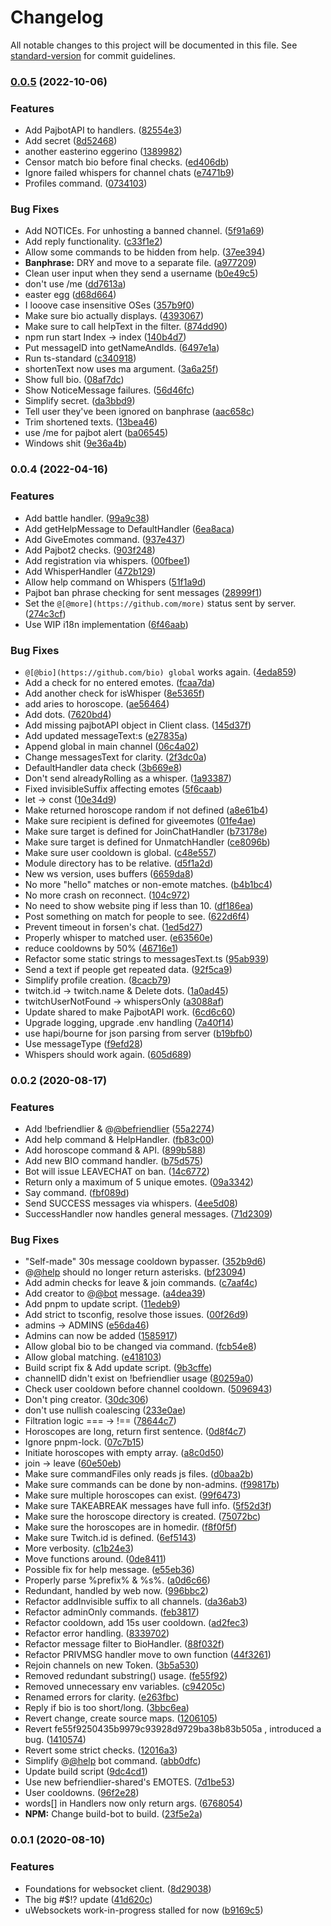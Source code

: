# Changelog

All notable changes to this project will be documented in this file. See [standard-version](https://github.com/conventional-changelog/standard-version) for commit guidelines.

### [0.0.5](https://github.com/KararTY/BeFriendlier-Bot/compare/v0.0.4...v0.0.5) (2022-10-06)


### Features

* Add PajbotAPI to handlers. ([82554e3](https://github.com/KararTY/BeFriendlier-Bot/commit/82554e3faec8291b400e324da435aa2ce3baeb0d))
* Add secret ([8d52468](https://github.com/KararTY/BeFriendlier-Bot/commit/8d5246837ba1a311ebf44b7a7992278379661bf7))
* another easterino eggerino ([1389982](https://github.com/KararTY/BeFriendlier-Bot/commit/1389982e04d84b41f24c4db566871482d898b3de))
* Censor match bio before final checks. ([ed406db](https://github.com/KararTY/BeFriendlier-Bot/commit/ed406db5e8dc89a75ed783192793ddf9699aac67))
* Ignore failed whispers for channel chats ([e7471b9](https://github.com/KararTY/BeFriendlier-Bot/commit/e7471b993e474873777fe0ed277b56fbf203b285))
* Profiles command. ([0734103](https://github.com/KararTY/BeFriendlier-Bot/commit/0734103735df570fd9509c0dfd6da179cdfda343))


### Bug Fixes

* Add NOTICEs. For unhosting a banned channel. ([5f91a69](https://github.com/KararTY/BeFriendlier-Bot/commit/5f91a699d9c0060ae6f72fc6c6849ef9435ceca6))
* Add reply functionality. ([c33f1e2](https://github.com/KararTY/BeFriendlier-Bot/commit/c33f1e23350fe0f3e8f62cf35ba7eaed9b337bd7))
* Allow some commands to be hidden from help. ([37ee394](https://github.com/KararTY/BeFriendlier-Bot/commit/37ee394325459a4b41561e84caa8cb001fe52c0f))
* **Banphrase:** DRY and move to a separate file. ([a977209](https://github.com/KararTY/BeFriendlier-Bot/commit/a9772097127b29c1bb8452447832be874f328bc4))
* Clean user input when they send a username ([b0e49c5](https://github.com/KararTY/BeFriendlier-Bot/commit/b0e49c5be9dbb44a17b2181214496ef3eff9c537))
* don't use /me ([dd7613a](https://github.com/KararTY/BeFriendlier-Bot/commit/dd7613ad086a8a23e403cf24bf6dd40d2edbb962))
* easter egg ([d68d664](https://github.com/KararTY/BeFriendlier-Bot/commit/d68d6642451f6bd3a10f544db2b36e13eddb4db4))
* I looove case insensitive OSes ([357b9f0](https://github.com/KararTY/BeFriendlier-Bot/commit/357b9f0f04ffea416ed1adafc84be5be50715e2e))
* Make sure bio actually displays. ([4393067](https://github.com/KararTY/BeFriendlier-Bot/commit/439306730e075a1320eb9fe4c5ed4e757ffd24b9))
* Make sure to call helpText in the filter. ([874dd90](https://github.com/KararTY/BeFriendlier-Bot/commit/874dd90e439455e76edf03c51df31860023242fe))
* npm run start Index -> index ([140b4d7](https://github.com/KararTY/BeFriendlier-Bot/commit/140b4d76070b66e1ea5a5c4c60a444758bab89bd))
* Put messageID into getNameAndIds. ([6497e1a](https://github.com/KararTY/BeFriendlier-Bot/commit/6497e1abc902b07881e2bce757e7f81090f5a0ea))
* Run ts-standard ([c340918](https://github.com/KararTY/BeFriendlier-Bot/commit/c3409188e2938502173a0bd77f76ade08f215257))
* shortenText now uses  ma argument. ([3a6a25f](https://github.com/KararTY/BeFriendlier-Bot/commit/3a6a25fbf8f2aeaaf898cf87b793cb790f63475f))
* Show full bio. ([08af7dc](https://github.com/KararTY/BeFriendlier-Bot/commit/08af7dcd0d6631fbd1d94a4bdbee439569c0dcd5))
* Show NoticeMessage failures. ([56d46fc](https://github.com/KararTY/BeFriendlier-Bot/commit/56d46fc3a26110838cfadb25e51705cd52889c78))
* Simplify secret. ([da3bbd9](https://github.com/KararTY/BeFriendlier-Bot/commit/da3bbd9883a8246afdbf9fbe0b2ed14eaf35819a))
* Tell user they've been ignored on banphrase ([aac658c](https://github.com/KararTY/BeFriendlier-Bot/commit/aac658c055c1cd48b333d051e1eb14a5c79bbee0))
* Trim shortened texts. ([13bea46](https://github.com/KararTY/BeFriendlier-Bot/commit/13bea46f9d7dabc29a7670bac50e368e3a8c569c))
* use /me for pajbot alert ([ba06545](https://github.com/KararTY/BeFriendlier-Bot/commit/ba0654510962562d21a4c4da9d90ef1d45770af8))
* Windows shit ([9e36a4b](https://github.com/KararTY/BeFriendlier-Bot/commit/9e36a4bccc670f69048a7529bb5825128eb84f8d))

### 0.0.4 (2022-04-16)


### Features

* Add battle handler. ([99a9c38](https://github.com/KararTY/BeFriendlier-Bot/commit/99a9c3802bbbf702a6e8d8bd51938f6122482e20))
* Add getHelpMessage to DefaultHandler ([6ea8aca](https://github.com/KararTY/BeFriendlier-Bot/commit/6ea8aca85ac3e05cacf7a3d04c285de80cb634b4))
* Add GiveEmotes command. ([937e437](https://github.com/KararTY/BeFriendlier-Bot/commit/937e4376f8efd68c3ce196c84546d632a9d01fe2))
* Add Pajbot2 checks. ([903f248](https://github.com/KararTY/BeFriendlier-Bot/commit/903f248d3d9bf2b82c0c3bc0d6c61e61788d38f4))
* Add registration via whispers. ([00fbee1](https://github.com/KararTY/BeFriendlier-Bot/commit/00fbee180b319ce39e5a827a5e1e034c95b12c58))
* Add WhisperHandler ([472b129](https://github.com/KararTY/BeFriendlier-Bot/commit/472b129b70bd2b1c026e58d48129ae21a66196d5))
* Allow help command on Whispers ([51f1a9d](https://github.com/KararTY/BeFriendlier-Bot/commit/51f1a9dbb967707935ea18588bf0df3331bdd3a8))
* Pajbot ban phrase checking for sent messages ([28999f1](https://github.com/KararTY/BeFriendlier-Bot/commit/28999f1a7ca73bb9327952623ca3825022bd2db0))
* Set the `@[@more](https://github.com/more)` status sent by server. ([274c3cf](https://github.com/KararTY/BeFriendlier-Bot/commit/274c3cf26f9bf1962db8d7399195320a2f29a214))
* Use WIP i18n implementation ([6f46aab](https://github.com/KararTY/BeFriendlier-Bot/commit/6f46aab2acb59e6bd0a255dbc95aa61375c899c1))


### Bug Fixes

* `@[@bio](https://github.com/bio) global` works again. ([4eda859](https://github.com/KararTY/BeFriendlier-Bot/commit/4eda859a60390ee287ad411d2135f54457ba6837))
* Add a check for no entered emotes. ([fcaa7da](https://github.com/KararTY/BeFriendlier-Bot/commit/fcaa7daddae24791230f871b0e078cba958aa846))
* Add another check for isWhisper ([8e5365f](https://github.com/KararTY/BeFriendlier-Bot/commit/8e5365f280d8f65da6f088125bdc6ab72a9b4dbc))
* add aries to horoscope. ([ae56464](https://github.com/KararTY/BeFriendlier-Bot/commit/ae564645567cff24803b2b87616d906817dbc748))
* Add dots. ([7620bd4](https://github.com/KararTY/BeFriendlier-Bot/commit/7620bd410b937f209f222e2c8e3b151a945cf7c8))
* Add missing pajbotAPI object in Client class. ([145d37f](https://github.com/KararTY/BeFriendlier-Bot/commit/145d37f5a0f9ce48f0811af058627887519919d9))
* Add updated messageText:s ([e27835a](https://github.com/KararTY/BeFriendlier-Bot/commit/e27835a6716b4e0ba0fb76d1f2903ed30083e22e))
* Append global in main channel ([06c4a02](https://github.com/KararTY/BeFriendlier-Bot/commit/06c4a02b886eed7f928f6fe4a252f58671d87f1a))
* Change messagesText for clarity. ([2f3dc0a](https://github.com/KararTY/BeFriendlier-Bot/commit/2f3dc0aa8bcb4280a0d2833dccfb292e2503badf))
* DefaultHandler data check ([3b669e8](https://github.com/KararTY/BeFriendlier-Bot/commit/3b669e8c145ee8ea1271888127642512f3fe7c65))
* Don't send alreadyRolling as a whisper. ([1a93387](https://github.com/KararTY/BeFriendlier-Bot/commit/1a93387bec56a7059f8b404cafc9026a84e3b3e5))
* Fixed invisibleSuffix affecting emotes ([5f6caab](https://github.com/KararTY/BeFriendlier-Bot/commit/5f6caab521a4070feeda037df444d43cb929297d))
* let -> const ([10e34d9](https://github.com/KararTY/BeFriendlier-Bot/commit/10e34d9cc96fcb144314d4be8f84e36c66691bf8))
* Make returned horoscope random if not defined ([a8e61b4](https://github.com/KararTY/BeFriendlier-Bot/commit/a8e61b48ac23fe24da6e7a33ddde1c998b09ae40))
* Make sure recipient is defined for giveemotes ([01fe4ae](https://github.com/KararTY/BeFriendlier-Bot/commit/01fe4aed3dd5b57d6d5093bb9dcd6dff95140ea0))
* Make sure target is defined for JoinChatHandler ([b73178e](https://github.com/KararTY/BeFriendlier-Bot/commit/b73178ee42774affb32225f64fd83f6a386c6d07))
* Make sure target is defined for UnmatchHandler ([ce8096b](https://github.com/KararTY/BeFriendlier-Bot/commit/ce8096b27c9b6771539bd52cfa1f1f367cd9fdd9))
* Make sure user cooldown is global. ([c48e557](https://github.com/KararTY/BeFriendlier-Bot/commit/c48e557decdf9a05ee1f1a6f2847c76fa909a8e2))
* Module directory has to be relative. ([d5f1a2d](https://github.com/KararTY/BeFriendlier-Bot/commit/d5f1a2d1eb06020e579707939928721179dadc81))
* New ws version, uses buffers ([6659da8](https://github.com/KararTY/BeFriendlier-Bot/commit/6659da8150691f1bd516e4a54932cf34b21b031d))
* No more "hello" matches or non-emote matches. ([b4b1bc4](https://github.com/KararTY/BeFriendlier-Bot/commit/b4b1bc4cacd7f9fdb6a814d4d291459fc9e73fe0))
* No more crash on reconnect. ([104c972](https://github.com/KararTY/BeFriendlier-Bot/commit/104c97268a5a75a4f18b87d0819e3390cd93f3d5))
* No need to show website ping if less than 10. ([df186ea](https://github.com/KararTY/BeFriendlier-Bot/commit/df186eaedcc82ca30128ec920d46f86e04943166))
* Post something on match for people to see. ([622d6f4](https://github.com/KararTY/BeFriendlier-Bot/commit/622d6f49d69356f7d373f6aacf5c11f3e74040ed))
* Prevent timeout in forsen's chat. ([1ed5d27](https://github.com/KararTY/BeFriendlier-Bot/commit/1ed5d27aadb00113ca65c97da4bf20c7be6700e7))
* Properly whisper to matched user. ([e63560e](https://github.com/KararTY/BeFriendlier-Bot/commit/e63560e8e409833165fb34f0310a545f8ecb91d2))
* reduce cooldowns by 50% ([46716e1](https://github.com/KararTY/BeFriendlier-Bot/commit/46716e177d01cf0f89f47c687f306b2cd55ea1e7))
* Refactor some static strings to messagesText.ts ([95ab939](https://github.com/KararTY/BeFriendlier-Bot/commit/95ab939432187b1848cb00be916f3d9e78cecfc5))
* Send a text if people get repeated data. ([92f5ca9](https://github.com/KararTY/BeFriendlier-Bot/commit/92f5ca9eda361b8c30f6fa265e297df2c7144be7))
* Simplify profile creation. ([8cacb79](https://github.com/KararTY/BeFriendlier-Bot/commit/8cacb79be1c5c841213d92b6c2a19b9c45d124f1))
* twitch.id -> twitch.name & Delete dots. ([1a0ad45](https://github.com/KararTY/BeFriendlier-Bot/commit/1a0ad45aa64c2c7b3bb7b8fb794c26fab4aed0c2))
* twitchUserNotFound -> whispersOnly ([a3088af](https://github.com/KararTY/BeFriendlier-Bot/commit/a3088afee70624ced7efcc033870b6e98faef97c))
* Update shared to make PajbotAPI work. ([6cd6c60](https://github.com/KararTY/BeFriendlier-Bot/commit/6cd6c6031cdb2ef6cc04edbd8e4811d01d29827e))
* Upgrade logging, upgrade .env handling ([7a40f14](https://github.com/KararTY/BeFriendlier-Bot/commit/7a40f1425c1daf0d4720c74a0bbeea1315544715))
* use hapi/bourne for json parsing from server ([b19bfb0](https://github.com/KararTY/BeFriendlier-Bot/commit/b19bfb079592f7fa2abb0f2992212bae4970bcb7))
* Use messageType ([f9efd28](https://github.com/KararTY/BeFriendlier-Bot/commit/f9efd288f700fb645fe3effce479688765764ebc))
* Whispers should work again. ([605d689](https://github.com/KararTY/BeFriendlier-Bot/commit/605d689206379932b5f032cbac08004d2c6ac47b))

### 0.0.2 (2020-08-17)


### Features

* Add !befriendlier & @[@befriendlier](https://github.com/befriendlier) ([55a2274](https://github.com/KararTY/BeFriendlier-Bot/commit/55a227404a29cac500828161b1d42b4e1749f16a))
* Add help command & HelpHandler. ([fb83c00](https://github.com/KararTY/BeFriendlier-Bot/commit/fb83c002dc73c0b775a4b671558cae3a1abd16c8))
* Add horoscope command & API. ([899b588](https://github.com/KararTY/BeFriendlier-Bot/commit/899b5881de2e188207bda3370709ca2ae921b349))
* Add new BIO command handler. ([b75d575](https://github.com/KararTY/BeFriendlier-Bot/commit/b75d5750ed7d21e963e4be4f455ebb9194e69d55))
* Bot will issue LEAVECHAT on ban. ([14c6772](https://github.com/KararTY/BeFriendlier-Bot/commit/14c6772337d5fda3810cb37e6d6d57461239c539))
* Return only a maximum of 5 unique emotes. ([09a3342](https://github.com/KararTY/BeFriendlier-Bot/commit/09a3342ffed9eaabc1985c53f6100af07c405ae6))
* Say command. ([fbf089d](https://github.com/KararTY/BeFriendlier-Bot/commit/fbf089d42291de01deede6cf87157168181b9228))
* Send SUCCESS messages via whispers. ([4ee5d08](https://github.com/KararTY/BeFriendlier-Bot/commit/4ee5d080bf394bbec37025613fef94715e226b1f))
* SuccessHandler now handles general messages. ([71d2309](https://github.com/KararTY/BeFriendlier-Bot/commit/71d230968eb881d2577eb34c5b133d5363e17027))


### Bug Fixes

* "Self-made" 30s message cooldown bypasser. ([352b9d6](https://github.com/KararTY/BeFriendlier-Bot/commit/352b9d648979ee4f7f5d3ccbbd49f8bc7fd6c583))
* @[@help](https://github.com/help) should no longer return asterisks. ([bf23094](https://github.com/KararTY/BeFriendlier-Bot/commit/bf230944d844c61ea3a682cf60ed340a922f4a95))
* Add admin checks for leave & join commands. ([c7aaf4c](https://github.com/KararTY/BeFriendlier-Bot/commit/c7aaf4c4d991eea70540d4ad983d9035c7f3b60f))
* Add creator to @[@bot](https://github.com/bot) message. ([a4dea39](https://github.com/KararTY/BeFriendlier-Bot/commit/a4dea39d82e55831913c16eba734ee730b4cd045))
* Add pnpm to update script. ([11edeb9](https://github.com/KararTY/BeFriendlier-Bot/commit/11edeb984b38de812af0081de5e6632689f16b4f))
* Add strict to tsconfig, resolve those issues. ([00f26d9](https://github.com/KararTY/BeFriendlier-Bot/commit/00f26d9b3a9f26b9591ad570149a9be7883c389c))
* admins -> ADMINS ([e56da46](https://github.com/KararTY/BeFriendlier-Bot/commit/e56da460af0b1c49f0a38f5ff9440d3aec1d1e2a))
* Admins can now be added ([1585917](https://github.com/KararTY/BeFriendlier-Bot/commit/158591778215092528adf2bea215e51f8af63f89))
* Allow global bio to be changed via command. ([fcb54e8](https://github.com/KararTY/BeFriendlier-Bot/commit/fcb54e84bd91ce958438e3e7eb4586900466f5dd))
* Allow global matching. ([e418103](https://github.com/KararTY/BeFriendlier-Bot/commit/e4181039eb06368c48919013661c0f37b26b7182))
* Build script fix & Add update script. ([9b3cffe](https://github.com/KararTY/BeFriendlier-Bot/commit/9b3cffea2322a0f39ff5a45bc92571230cec5161))
* channelID didn't exist on !befriendlier usage ([80259a0](https://github.com/KararTY/BeFriendlier-Bot/commit/80259a0801947a3d83b88223c29906c75a23ab21))
* Check user cooldown before channel cooldown. ([5096943](https://github.com/KararTY/BeFriendlier-Bot/commit/50969439b60d9c0faf1f0a4a7a126c17aa125428))
* Don't ping creator. ([30dc306](https://github.com/KararTY/BeFriendlier-Bot/commit/30dc3062cc128c19b95aa8bd02fd19152ec0f8e6))
* don't use nullish coalescing ([233e0ae](https://github.com/KararTY/BeFriendlier-Bot/commit/233e0ae867b187c16df369595c7af2464f7b3a8b))
* Filtration logic === -> !== ([78644c7](https://github.com/KararTY/BeFriendlier-Bot/commit/78644c7d483d154fea235c10260a2334da558c93))
* Horoscopes are long, return first sentence. ([0d8f4c7](https://github.com/KararTY/BeFriendlier-Bot/commit/0d8f4c7ba06cf22865b0062cba6bac667d9eba77))
* Ignore pnpm-lock. ([07c7b15](https://github.com/KararTY/BeFriendlier-Bot/commit/07c7b1543f4835a35ecf4d779fe0e835b2ff675c))
* Initiate horoscopes with empty array. ([a8c0d50](https://github.com/KararTY/BeFriendlier-Bot/commit/a8c0d50ea2afc25de2036bc283030699836a345b))
* join -> leave ([60e50eb](https://github.com/KararTY/BeFriendlier-Bot/commit/60e50eb8b1ecca1017f52e48f27b10ae2268a911))
* Make sure commandFiles only reads js files. ([d0baa2b](https://github.com/KararTY/BeFriendlier-Bot/commit/d0baa2b32fd8ecee43aa93367d611aa4147f5bff))
* Make sure commands can be done by non-admins. ([f99817b](https://github.com/KararTY/BeFriendlier-Bot/commit/f99817b7a2ea3f6608ecee110882843400f3873b))
* Make sure multiple horoscopes can exist. ([99f6473](https://github.com/KararTY/BeFriendlier-Bot/commit/99f64730c428d5209f0b467b5429a27d90d1fdf1))
* Make sure TAKEABREAK messages have full info. ([5f52d3f](https://github.com/KararTY/BeFriendlier-Bot/commit/5f52d3fd18301254e5c73de8bc723da52291ae8a))
* Make sure the horoscope directory is created. ([75072bc](https://github.com/KararTY/BeFriendlier-Bot/commit/75072bca06ba034a14f532c06ba42e539a845ef3))
* Make sure the horoscopes are in homedir. ([f8f0f5f](https://github.com/KararTY/BeFriendlier-Bot/commit/f8f0f5fb74ebad18f444e90b4379a08354abaa47))
* Make sure Twitch.id is defined. ([6ef5143](https://github.com/KararTY/BeFriendlier-Bot/commit/6ef514354f508fc1076521add81e3a9234d16c7d))
* More verbosity. ([c1b24e3](https://github.com/KararTY/BeFriendlier-Bot/commit/c1b24e336a15f1e50405da177b3a01b19368199b))
* Move functions around. ([0de8411](https://github.com/KararTY/BeFriendlier-Bot/commit/0de8411a5498b72f4659aee028257a8a483edeeb))
* Possible fix for help message. ([e55eb36](https://github.com/KararTY/BeFriendlier-Bot/commit/e55eb36da42c7dad729aa953078ecdba55d6c6d5))
* Properly parse %prefix% & %s%. ([a0d6c66](https://github.com/KararTY/BeFriendlier-Bot/commit/a0d6c66cfb96ebf83468fec5e3da6d9b432a1316))
* Redundant, handled by web now. ([996bbc2](https://github.com/KararTY/BeFriendlier-Bot/commit/996bbc29853d8bb50a8f81c41cc4f4c2ab3e642a))
* Refactor addInvisible suffix to all channels. ([da36ab3](https://github.com/KararTY/BeFriendlier-Bot/commit/da36ab39d0ed59e4fd5710218d4d370cb780d47c))
* Refactor adminOnly commands. ([feb3817](https://github.com/KararTY/BeFriendlier-Bot/commit/feb3817d0e7bf9cbf7f27bc1b9caa2d3c9ed3b46))
* Refactor cooldown, add 15s user cooldown. ([ad2fec3](https://github.com/KararTY/BeFriendlier-Bot/commit/ad2fec3aecda334ba18237042635f3d24c1a05dc))
* Refactor error handling. ([8339702](https://github.com/KararTY/BeFriendlier-Bot/commit/8339702aae18b9c294cd0c44fe1dde4651c6d760))
* Refactor message filter to BioHandler. ([88f032f](https://github.com/KararTY/BeFriendlier-Bot/commit/88f032f66490bd9bf385421c376b6508a298bc03))
* Refactor PRIVMSG handler move to own function ([44f3261](https://github.com/KararTY/BeFriendlier-Bot/commit/44f32614608f3f74637ae2a5161ddb6f3b041b92))
* Rejoin channels on new Token. ([3b5a530](https://github.com/KararTY/BeFriendlier-Bot/commit/3b5a5305dd974229937e7e6e566fe323ffeb2e0d))
* Removed redundant substring() usage. ([fe55f92](https://github.com/KararTY/BeFriendlier-Bot/commit/fe55f9250435b9979c93928d9729ba38b83b505a))
* Removed unnecessary env variables. ([c94205c](https://github.com/KararTY/BeFriendlier-Bot/commit/c94205c48084df8b005f81ebb464f647a363b95c))
* Renamed errors for clarity. ([e263fbc](https://github.com/KararTY/BeFriendlier-Bot/commit/e263fbcc1f61dec65877984f0272116295c1cd5e))
* Reply if bio is too short/long. ([3bbc6ea](https://github.com/KararTY/BeFriendlier-Bot/commit/3bbc6ea6eb952837f6f2820d4ca43f14dfac6dd3))
* Revert change, create source maps. ([1206105](https://github.com/KararTY/BeFriendlier-Bot/commit/1206105e6016499cb55635fda22de408c555d87d))
* Revert fe55f9250435b9979c93928d9729ba38b83b505a , introduced a bug. ([1410574](https://github.com/KararTY/BeFriendlier-Bot/commit/1410574a8b1facbbc993fae3760748488ab7c1fa))
* Revert some strict checks. ([12016a3](https://github.com/KararTY/BeFriendlier-Bot/commit/12016a36d4db129096ea17d538bb0d544d0895aa))
* Simplify @[@help](https://github.com/help) bot command. ([abb0dfc](https://github.com/KararTY/BeFriendlier-Bot/commit/abb0dfc332c770c6fad8dbe26a87d8a0b75e41d5))
* Update build script ([9dc4cd1](https://github.com/KararTY/BeFriendlier-Bot/commit/9dc4cd155381fce4e038d5102f242015d80e27d6))
* Use new befriendlier-shared's EMOTES. ([7d1be53](https://github.com/KararTY/BeFriendlier-Bot/commit/7d1be532e8339b6d7a071234cdd91c9295361955))
* User cooldowns. ([96f2e28](https://github.com/KararTY/BeFriendlier-Bot/commit/96f2e28b338b67d8a11f2ea79bcc475beab170e6))
* words[] in Handlers now only return args. ([6768054](https://github.com/KararTY/BeFriendlier-Bot/commit/6768054c9799e46b7534eb74eb823b924de9ea01))
* **NPM:** Change build-bot to build. ([23f5e2a](https://github.com/KararTY/BeFriendlier-Bot/commit/23f5e2a9e3635f8ec30a7943c6ee6ef225a6b871))

### 0.0.1 (2020-08-10)


### Features

* Foundations for websocket client. ([8d29038](https://github.com/KararTY/BeFriendlier-Bot/commit/8d29038ea2592d374797b231354f0148758a7095))
* The big #$!? update ([41d620c](https://github.com/KararTY/BeFriendlier-Bot/commit/41d620ca924714b5d523243465bd4451ddb75c12))
* uWebsockets work-in-progress stalled for now ([b9169c5](https://github.com/KararTY/BeFriendlier-Bot/commit/b9169c5b6aa7a74c0aa5a1fe0d1e9b283111ac02))
